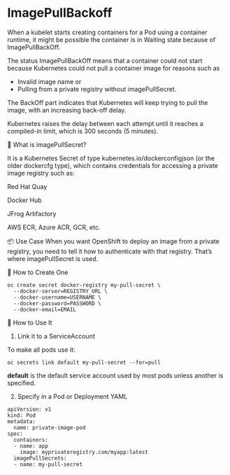 # ImagePullBackoff

When a kubelet starts creating containers for a Pod using a container runtime, it might be possible the container is in Waiting state because of ImagePullBackOff.

The status ImagePullBackOff means that a container could not start because Kubernetes could not pull a container image for reasons such as 

- Invalid image name or 
- Pulling from a private registry without imagePullSecret. 

The BackOff part indicates that Kubernetes will keep trying to pull the image, with an increasing back-off delay.

Kubernetes raises the delay between each attempt until it reaches a compiled-in limit, which is 300 seconds (5 minutes).

🔑 What is imagePullSecret?

It is a Kubernetes Secret of type kubernetes.io/dockerconfigjson (or the older dockercfg type), which contains credentials for accessing a private image registry such as:

Red Hat Quay

Docker Hub

JFrog Artifactory

AWS ECR, Azure ACR, GCR, etc.

📦 Use Case
When you want OpenShift to deploy an image from a private registry, you need to tell it how to authenticate with that registry. That’s where imagePullSecret is used.

🔧 How to Create One
```
oc create secret docker-registry my-pull-secret \
  --docker-server=REGISTRY_URL \
  --docker-username=USERNAME \
  --docker-password=PASSWORD \
  --docker-email=EMAIL
```
  
🔗 How to Use It

1. Link it to a ServiceAccount
   
To make all pods use it:

```
oc secrets link default my-pull-secret --for=pull

```
**default** is the default service account used by most pods unless another is specified.

2. Specify in a Pod or Deployment YAML
   
```
apiVersion: v1
kind: Pod
metadata:
  name: private-image-pod
spec:
  containers:
  - name: app
    image: myprivateregistry.com/myapp:latest
  imagePullSecrets:
  - name: my-pull-secret

```
